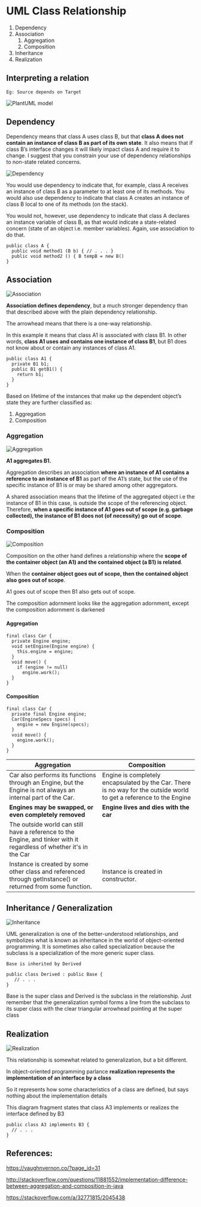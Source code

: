# UML Class Relationship
1. Dependency
2. Association
   1. Aggregation 
   2. Composition
3. Inheritance
4. Realization

## Interpreting a relation

`Eg: Source depends on Target`

![PlantUML model](http://www.plantuml.com/plantuml/svg/SoWkIImgAStDuLBCp4lEAKr9LSWeAIcmqjSlBo_NAyX9p0D9wYNdv-h3EFh5PUdwmVdXsPwUkUcEmIKkfTvfhaucQHv6pgKvJa1sH92XiKbgZgTtONPfjf5Xf55AccboQ6A0fLzQiREvcNcHKwvtgd6f0PT3QbuAq400)

## Dependency
Dependency means that class A uses class B, but that **class A does not contain an instance of class B as part of its own state**. 
It also means that if class B’s interface changes it will likely impact class A and require it to change. 
I suggest that you constrain your use of dependency relationships to non-state related concerns. 

![Dependency](http://www.plantuml.com/plantuml/svg/SoWkIImgAStDuLBCp4lEAKr9LSWeAIcmqjSlBo_NAyX9p0D9wYNdv-h3EFh5PUdwmVdXsPwUkUcEmIKkfTuPha1sTaYIbxjZPPfpGNwKHsQHiq5bMN6fkQbJWNUgiQS1470vfEQb00q00000)

You would use dependency to indicate that, for example, class A receives an instance of class B 
as a parameter to at least one of its methods. 
You would also use dependency to indicate that class A creates an instance of class B local 
to one of its methods (on the stack). 

You would not, however, use dependency to indicate that class A declares an instance variable of class B, 
as that would indicate a state-related concern (state of an object i.e. member variables). 
Again, use association to do that.

```
public class A {
  public void method1 (B b) { // . . . }
  public void method2 () { B tempB = new B()
}
```

## Association

![Association](http://www.plantuml.com/plantuml/svg/SoWkIImgAStDuLBCp4lEAKr9LSWeAIcmqjSlBo_NAyX9p0D9wYNdv-h3EFh5PUdwmVdXsPwUkUcEmIKkfTuPha1sTaYIbxjJS9fpGNwKHvQFiq5bMN6fkQbJWNUgiQS1470vfEQb00q00000)

**Association defines dependency**, but a much stronger dependency than that described above with the plain dependency relationship. 

The arrowhead means that there is a one-way relationship. 

In this example it means that class A1 is associated with class B1. In other words, **class A1 uses and contains one instance of class B1**, but B1 does not know about or contain any instances of class A1.

```
public class A1 {
  private B1 b1;
  public B1 getB1() {
    return b1;
  }
}
```

Based on lifetime of the instances that make up the dependent object’s state they are further classified as:
1. Aggregation
2. Composition

### Aggregation

![Aggregation](http://www.plantuml.com/plantuml/svg/SoWkIImgAStDuLBCp4lEAKr9LSWeAIcmqjSlBo_NAyX9p0D9wYNdv-h3EFh5PUdwmVdXsPwUkUcEmIKkfNuMXJxEKNvEmMdE1VbH7Zv-1lbbvfOM1TwPXaRXpWPS3gbvAK2D0000)

**A1 aggregates B1.**

Aggregation describes an association **where an instance of A1 contains a reference to an instance of B1** as part of the A1’s state, but the use of the specific instance of B1 is or may be shared among other aggregators. 

A shared association means that the lifetime of the aggregated object i.e the instance of B1 in this case, is outside the scope of the referencing object. Therefore, **when a specific instance of A1 goes out of scope (e.g. garbage collected), the instance of B1 does not (of necessity) go out of scope**.

### Composition

![Composition](http://www.plantuml.com/plantuml/svg/SoWkIImgAStDuLBCp4lEAKr9LSWeAIcmqjSlBo_NAyX9p0D9wYNdv-h3EFh5PUdwmVdXsPwUkUcEmIKkfNuMXJuknfvEmMdE1VbH7Zv-1lbbvfOM1TwPXaRXpWPS3gbvAK2D0000)

Composition on the other hand defines a relationship where the **scope of the container object (an A1) and the contained object (a B1) is related**. 

When the **container object goes out of scope, then the contained object also goes out of scope**.

A1 goes out of scope then B1 also gets out of scope.

The composition adornment looks like the aggregation adornment, except the composition adornment is darkened

#### Aggregation

```
final class Car {
  private Engine engine;
  void setEngine(Engine engine) {
    this.engine = engine;
  }
  void move() {
    if (engine != null)
      engine.work();
  }
}
```

#### Composition

```
final class Car {
  private final Engine engine;
  Car(EngineSpecs specs) {
    engine = new Engine(specs);
  }
  void move() {
    engine.work();
  }
}
```

| Aggregation | Composition |
|--- | ---|
| Car also performs its functions through an Engine, but the Engine is not always an internal part of the Car. | Engine is completely encapsulated by the Car. There is no way for the outside world to get a reference to the Engine |
| **Engines may be swapped, or even completely removed** | **Engine lives and dies with the car** |
| The outside world can still have a reference to the Engine, and tinker with it regardless of whether it's in the Car | 
| Instance is created by some other class and referenced through getInstance() or returned from some function.| Instance is created in constructor. |


## Inheritance / Generalization
![Inheritance](http://www.plantuml.com/plantuml/svg/SoWkIImgAStDuLBCp4lEAKr9LSWeAIcmqjSlBo_NAyX9p0D9wYNdv-h3EFh5PUdwmVdXsPwUkUcEmIKkfNwMZaucPJxUJaPfXTubbawLyLu-VeQMJi6fcPw59H71YL4kdhccZWQv1WPS3gbvAK130000)

UML generalization is one of the better-understood relationships, and symbolizes what is known as inheritance in the world of object-oriented programming. It is sometimes also called specialization because the subclass is a specialization of the more generic super class.

`Base is inherited by Derived`

```
public class Derived : public Base { 
   // . . .
}
```

Base is the super class and Derived is the subclass in the relationship. Just remember that the generalization symbol forms a line from the subclass to its super class with the clear triangular arrowhead pointing at the super class


## Realization

![Realization](http://www.plantuml.com/plantuml/svg/SoWkIImgAStDuLBCp4lEAKr9LSWeAIcmqjSlBo_NAyX9p0D9wYNdv-h3EFh5PUdwmVdXsPwUkUcEmIKkfS4Ppew5YLcUYLdENaa-kPwHUQu-eGP6YGN-HQ4fgOvEwKccoRw-QOu-kQxfVebfxfRU1bmEgNafGCC0)

This relationship is somewhat related to generalization, but a bit different. 

In object-oriented programming parlance **realization represents the implementation of an interface by a class**

So it represents how some characteristics of a class are defined, but says nothing about the implementation details

This diagram fragment states that class A3 implements or realizes the interface defined by B3

```
public class A3 implements B3 {
  // . . .
}
```

## References:

https://vaughnvernon.co/?page_id=31

http://stackoverflow.com/questions/11881552/implementation-difference-between-aggregation-and-composition-in-java

https://stackoverflow.com/a/32771815/2045438




